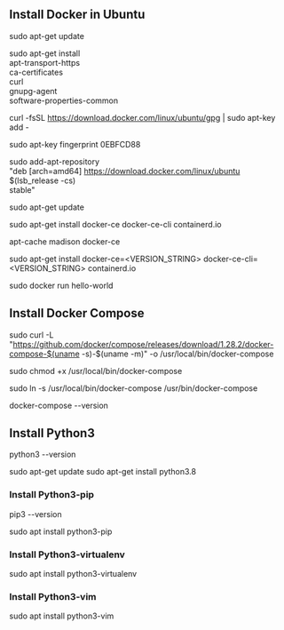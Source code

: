 ## Install Docker in Ubuntu
sudo apt-get update

sudo apt-get install \
    apt-transport-https \
    ca-certificates \
    curl \
    gnupg-agent \
    software-properties-common 

curl -fsSL https://download.docker.com/linux/ubuntu/gpg | sudo apt-key add -

sudo apt-key fingerprint 0EBFCD88 

sudo add-apt-repository \
    "deb [arch=amd64] https://download.docker.com/linux/ubuntu \
    $(lsb_release -cs) \
    stable"
    
sudo apt-get update

sudo apt-get install docker-ce docker-ce-cli containerd.io

apt-cache madison docker-ce

sudo apt-get install docker-ce=<VERSION_STRING> docker-ce-cli=<VERSION_STRING> containerd.io

sudo docker run hello-world

## Install Docker Compose
sudo curl -L "https://github.com/docker/compose/releases/download/1.28.2/docker-compose-$(uname -s)-$(uname -m)" -o /usr/local/bin/docker-compose

sudo chmod +x /usr/local/bin/docker-compose

sudo ln -s /usr/local/bin/docker-compose /usr/bin/docker-compose

docker-compose --version

## Install Python3
python3 --version

sudo apt-get update
sudo apt-get install python3.8

### Install Python3-pip
pip3 --version

sudo apt install python3-pip

### Install Python3-virtualenv
sudo apt install python3-virtualenv

### Install Python3-vim
sudo apt install python3-vim

